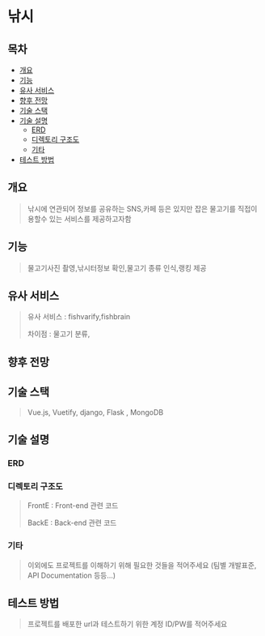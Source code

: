# 낚시

## 목차

- [개요](#개요)
- [기능](#기능)
- [유사 서비스](#유사-서비스) 
- [향후 전망](#향후-전망)
- [기술 스택](#기술-스택)
- [기술 설명](#기술-설명)
  - [ERD](#erd)
  - [디렉토리 구조도](#디렉토리-구조도)
  - [기타](#기타)
- [테스트 방법](#테스트-방법)

## 개요

>  낚시에 연관되어 정보를 공유하는 SNS,카페 등은 있지만 잡은 물고기를 직접이용할수 있는 서비스를 제공하고자함 

## 기능

> 물고기사진 촬영,낚시터정보 확인,물고기 종류 인식,랭킹 제공

## 유사 서비스

> 유사 서비스 : fishvarify,fishbrain
>
> 차이점 : 물고기 분류,

## 향후 전망

> 

## 기술 스택

> Vue.js, Vuetify, django, Flask , MongoDB

## 기술 설명

### ERD

> 

### 디렉토리 구조도

> FrontE : Front-end 관련 코드
>
> BackE : Back-end 관련 코드
>

### 기타

> 이외에도 프로젝트를 이해하기 위해 필요한 것들을 적어주세요 (팀별 개발표준, API Documentation 등등...)

## 테스트 방법

> 프로젝트를 배포한 url과 테스트하기 위한 계정 ID/PW를 적어주세요